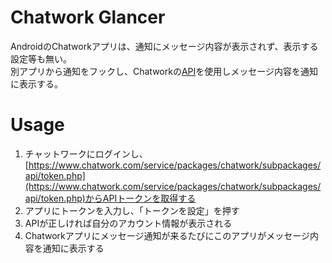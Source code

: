 # Chatwork Glancer

AndroidのChatworkアプリは、通知にメッセージ内容が表示されず、表示する設定等も無い。  
別アプリから通知をフックし、Chatworkの[API](http://developer.chatwork.com/ja/)を使用しメッセージ内容を通知に表示する。

# Usage

1. チャットワークにログインし、[https://www.chatwork.com/service/packages/chatwork/subpackages/api/token.php](https://www.chatwork.com/service/packages/chatwork/subpackages/api/token.php)からAPIトークンを取得する
1. アプリにトークンを入力し、「トークンを設定」を押す
1. APIが正しければ自分のアカウント情報が表示される
1. Chatworkアプリにメッセージ通知が来るたびにこのアプリがメッセージ内容を通知に表示する

